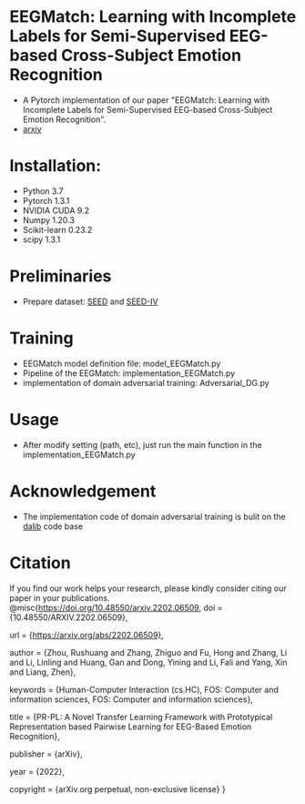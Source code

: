 EEGMatch: Learning with Incomplete Labels for Semi-Supervised EEG-based Cross-Subject Emotion Recognition
=
* A Pytorch implementation of our paper "EEGMatch: Learning with Incomplete Labels for
Semi-Supervised EEG-based Cross-Subject Emotion Recognition".<br> 
* [arxiv](https://arxiv.org/abs/2202.06509)

# Installation:
* Python 3.7
* Pytorch 1.3.1
* NVIDIA CUDA 9.2
* Numpy 1.20.3
* Scikit-learn 0.23.2
* scipy 1.3.1

# Preliminaries
* Prepare dataset: [SEED](https://bcmi.sjtu.edu.cn/~seed/index.html) and [SEED-IV](https://bcmi.sjtu.edu.cn/~seed/index.html)

# Training 
* EEGMatch model definition file: model_EEGMatch.py 
* Pipeline of the EEGMatch: implementation_EEGMatch.py
* implementation of domain adversarial training: Adversarial_DG.py
# Usage
* After modify setting (path, etc), just run the main function in the implementation_EEGMatch.py
# Acknowledgement
* The implementation code of domain adversarial training is bulit on the [dalib](https://dalib.readthedocs.io/en/latest/index.html) code base 
# Citation
If you find our work helps your research, please kindly consider citing our paper in your publications.
@misc{https://doi.org/10.48550/arxiv.2202.06509,
  doi = {10.48550/ARXIV.2202.06509},
  
  url = {https://arxiv.org/abs/2202.06509},
  
  author = {Zhou, Rushuang and Zhang, Zhiguo and Fu, Hong and Zhang, Li and Li, Linling and Huang, Gan and Dong, Yining and Li, Fali and Yang, Xin and Liang, Zhen},
  
  keywords = {Human-Computer Interaction (cs.HC), FOS: Computer and information sciences, FOS: Computer and information sciences},
  
  title = {PR-PL: A Novel Transfer Learning Framework with Prototypical Representation based Pairwise Learning for EEG-Based Emotion Recognition},
  
  publisher = {arXiv},
  
  year = {2022},
  
  copyright = {arXiv.org perpetual, non-exclusive license}
}

